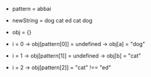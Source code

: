 - pattern = abbai

- newString = dog cat ed cat dog

- obj = {}

- i = 0 -> obj[pattern[0]] = undefined -> obj[a] = "dog" 

- i = 1 -> obj[pattern[1]] = undefined -> obj[b] = "cat"

- i = 2 -> obj[pattern[2]] = "cat" !== "ed"